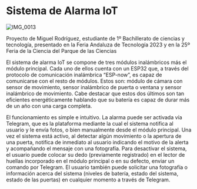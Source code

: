 # Sistema de Alarma IoT

![IMG_0013](https://github.com/ardumiguel/sistemadealarmaiot/assets/133792399/d6731c86-4e20-4939-97ae-ad4bdeb8afc9)

Proyecto de Miguel Rodríguez, estudiante de 1º Bachillerato de ciencias y tecnología, presentado en la Feria Andaluza de Tecnología 2023 y en la 25º Feria de la Ciencia del Parque de las Ciencias

El sistema de alarma IoT se compone de tres módulos inalámbricos más el módulo principal. Cada uno de ellos cuenta con un ESP32 que, a través del protocolo de comunicación inalámbrica “ESP-now”, es capaz de comunicarse con el resto de módulos. Estos son: módulo de cámara con sensor de movimiento, sensor inalámbrico de puerta o ventana y sensor inalámbrico de movimiento. Cabe destacar que estos dos últimos son tan eficientes energéticamente hablando que su batería es capaz de durar más de un año con una carga completa.

El funcionamiento es simple e intuitivo. La alarma puede ser activada vía Telegram, que es la plataforma mediante la cual el sistema notifica al usuario y le envía fotos, o bien manualmente desde el módulo principal. Una vez el sistema está activo, al detectar algún movimiento o la apertura de una puerta, notifica de inmediato al usuario indicando el motivo de la alerta y acompañando el mensaje con una fotografía. Para desactivar el sistema, el usuario puede colocar su dedo (previamente registrado) en el lector de huellas incorporado en el módulo principal o en su defecto, enviar un comando por Telegram. El usuario también puede solicitar una fotografía o información acerca del sistema (niveles de batería, estado del sistema, estado de las puertas) en cualquier momento a través de Telegram.
